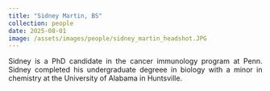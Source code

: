 ```yaml
---
title: "Sidney Martin, BS"
collection: people
date: 2025-08-01
image: /assets/images/people/sidney_martin_headshot.JPG
---
```


<p align= "justify">
Sidney is a PhD candidate in the cancer immunology program at Penn. Sidney completed his undergraduate degreee in biology with a minor in chemistry at the University of Alabama in Huntsville. 
